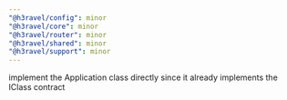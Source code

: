 ```yaml
---
"@h3ravel/config": minor
"@h3ravel/core": minor
"@h3ravel/router": minor
"@h3ravel/shared": minor
"@h3ravel/support": minor
---
```


implement the Application class directly since it already implements the IClass contract
